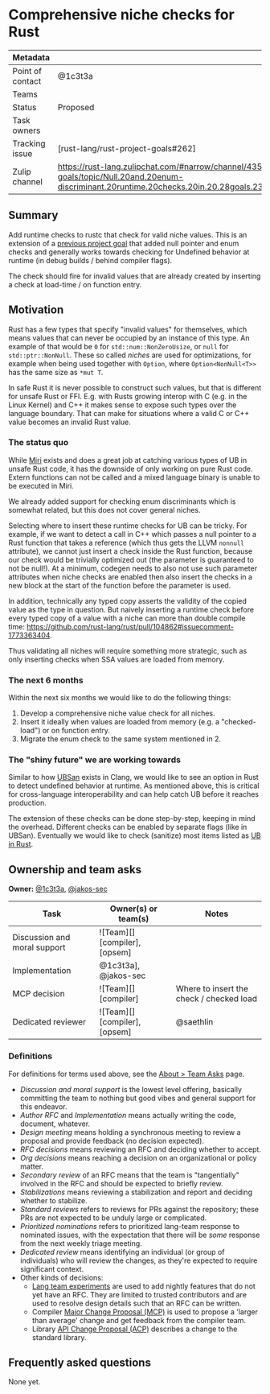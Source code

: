 # Comprehensive niche checks for Rust

| Metadata           |                                                                                                                                                                      |
| :------------------| :--------------------------------------------------------------------------------------------------------------------------------------------------------------------|
| Point of contact   | @1c3t3a                                                                                                                                 |
| Teams              | <!-- TEAMS WITH ASKS -->                                                                                                                                                      |
| Status             | Proposed                                                                                                                                                             |
| Task owners        | <!-- TASK OWNERS -->                                                                                     |
| Tracking issue     | [rust-lang/rust-project-goals#262]                                                                                                                                   |
| Zulip channel      | https://rust-lang.zulipchat.com/#narrow/channel/435869-project-goals/topic/Null.20and.20enum-discriminant.20runtime.20checks.20in.20.28goals.23262.29/with/508256920 |

## Summary

Add runtime checks to rustc that check for valid niche values. This is an
extension of a [previous project goal](https://rust-lang.github.io/rust-project-goals/2025h1/null-enum-discriminant-debug-checks.html)
that added null pointer and enum checks and generally works towards checking for
Undefined behavior at runtime (in debug builds / behind compiler flags).

The check should fire for invalid values that are already created by inserting
a check at load-time / on function entry.

## Motivation

Rust has a few types that specify "invalid values" for themselves, which means
values that can never be occupied by an instance of this type. An example of
that would be `0` for `std::num::NonZeroUsize`, or `null` for
`std::ptr::NonNull`. These so called *niches* are used for optimizations, for
example when being used together with `Option`, where `Option<NonNull<T>>` has
the same size as `*mut T`.

In safe Rust it is never possible to construct such values, but that is
different for unsafe Rust or FFI. E.g. with Rusts growing interop with C (e.g.
in the Linux Kernel) and C++ it makes sense to expose such types over the
language boundary. That can make for situations where a valid C or C++ value
becomes an invalid Rust value.

### The status quo

While [Miri](https://github.com/rust-lang/miri) exists and does a great job at
catching various types of UB in unsafe Rust code, it has the downside of only
working on pure Rust code. Extern functions can not be called and a mixed
language binary is unable to be executed in Miri.

We already added support for checking enum discriminants which is somewhat related,
but this does not cover general niches.

Selecting where to insert these runtime checks for UB can be tricky. For example,
if we want to detect a call in C++ which passes a null pointer to a Rust function
that takes a reference (which thus gets the LLVM `nonnull` attribute), we cannot
just insert a check inside the Rust function, because our check would be trivially
optimized out (the parameter is guaranteed to not be null!). At a minimum, codegen
needs to also not use such parameter attributes when niche checks are enabled
then also insert the checks in a new block at the start of the function before the
parameter is used.

In addition, technically any typed copy asserts the validity of the copied value
as the type in question. But naively inserting a runtime check before every typed
copy of a value with a niche can more than double compile time:
https://github.com/rust-lang/rust/pull/104862#issuecomment-1773363404.

Thus validating all niches will require something more strategic, such as
only inserting checks when SSA values are loaded from memory.

### The next 6 months

Within the next six months we would like to do the following things:

1. Develop a comprehensive niche value check for all niches.
2. Insert it ideally when values are loaded from memory (e.g. a "checked-load") or on function entry.
3. Migrate the enum check to the same system mentioned in 2.

### The "shiny future" we are working towards

Similar to how [UBSan](https://clang.llvm.org/docs/UndefinedBehaviorSanitizer.html)
exists in Clang, we would like to see an option in Rust to detect undefined
behavior at runtime. As mentioned above, this is critical for cross-language
interoperability and can help catch UB before it reaches production.

The extension of these checks can be done step-by-step, keeping in mind the
overhead. Different checks can be enabled by separate flags (like in UBSan).
Eventually we would like to check (sanitize) most items listed as
[UB in Rust](https://doc.rust-lang.org/reference/behavior-considered-undefined.html).

## Ownership and team asks

**Owner:** [@1c3t3a](https://github.com/1c3t3a), [@jakos-sec](https://github.com/jakos-sec)

| Task                         | Owner(s) or team(s)                                                                | Notes                                    |
|------------------------------|------------------------------------------------------------------------------------|------------------------------------------|
| Discussion and moral support | ![Team][] [compiler], [opsem]                                                     |                                          |
| Implementation               | @1c3t3a], @jakos-sec  |                                          |
| MCP decision                 | ![Team][] [compiler]                                                              | Where to insert the check / checked load |
| Dedicated reviewer           | ![Team][] [compiler], [opsem]                                                      | @saethlin                                |

### Definitions

For definitions for terms used above, see the [About > Team Asks](https://rust-lang.github.io/rust-project-goals/about/team_asks.html) page.

* *Discussion and moral support* is the lowest level offering, basically committing the team to nothing but good vibes and general support for this endeavor.
* *Author RFC* and *Implementation* means actually writing the code, document, whatever.
* *Design meeting* means holding a synchronous meeting to review a proposal and provide feedback (no decision expected).
* *RFC decisions* means reviewing an RFC and deciding whether to accept.
* *Org decisions* means reaching a decision on an organizational or policy matter.
* *Secondary review* of an RFC means that the team is "tangentially" involved in the RFC and should be expected to briefly review.
* *Stabilizations* means reviewing a stabilization and report and deciding whether to stabilize.
* *Standard reviews* refers to reviews for PRs against the repository; these PRs are not expected to be unduly large or complicated.
* *Prioritized nominations* refers to prioritized lang-team response to nominated issues, with the expectation that there will be *some* response from the next weekly triage meeting.
* *Dedicated review* means identifying an individual (or group of individuals) who will review the changes, as they're expected to require significant context.
* Other kinds of decisions:
    * [Lang team experiments](https://lang-team.rust-lang.org/how_to/experiment.html) are used to add nightly features that do not yet have an RFC. They are limited to trusted contributors and are used to resolve design details such that an RFC can be written.
    * Compiler [Major Change Proposal (MCP)](https://forge.rust-lang.org/compiler/mcp.html) is used to propose a 'larger than average' change and get feedback from the compiler team.
    * Library [API Change Proposal (ACP)](https://std-dev-guide.rust-lang.org/development/feature-lifecycle.html) describes a change to the standard library.

## Frequently asked questions

None yet.
